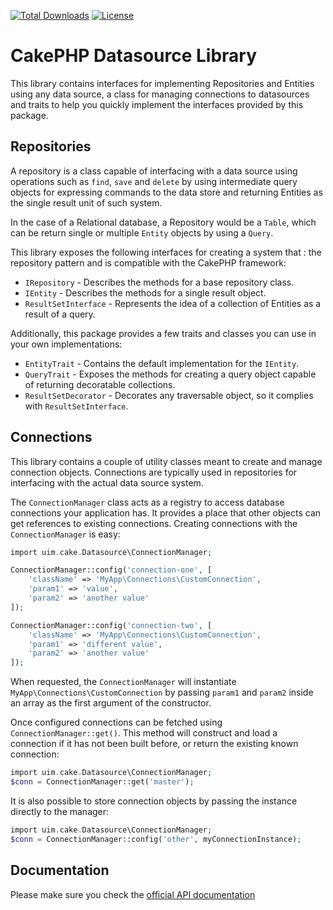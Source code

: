 [![Total Downloads](https://img.shields.io/packagist/dt/cakephp/datasource.svg?style=flat-square)](https://packagist.org/packages/cakephp/datasource)
[![License](https://img.shields.io/badge/license-MIT-blue.svg?style=flat-square)](LICENSE.txt)

# CakePHP Datasource Library

This library contains interfaces for implementing Repositories and Entities using any data source,
a class for managing connections to datasources and traits to help you quickly implement the
interfaces provided by this package.

## Repositories

A repository is a class capable of interfacing with a data source using operations such as
`find`, `save` and  `delete` by using intermediate query objects for expressing commands to
the data store and returning Entities as the single result unit of such system.

In the case of a Relational database, a Repository would be a `Table`, which can be return single
or multiple `Entity` objects by using a `Query`.

This library exposes the following interfaces for creating a system that : the
repository pattern and is compatible with the CakePHP framework:

* `IRepository` - Describes the methods for a base repository class.
* `IEntity` - Describes the methods for a single result object.
* `ResultSetInterface` - Represents the idea of a collection of Entities as a result of a query.

Additionally, this package provides a few traits and classes you can use in your own implementations:

* `EntityTrait` - Contains the default implementation for the `IEntity`.
* `QueryTrait` - Exposes the methods for creating a query object capable of returning decoratable collections.
* `ResultSetDecorator` - Decorates any traversable object, so it complies with `ResultSetInterface`.


## Connections

This library contains a couple of utility classes meant to create and manage
connection objects. Connections are typically used in repositories for
interfacing with the actual data source system.

The `ConnectionManager` class acts as a registry to access database connections
your application has. It provides a place that other objects can get references
to existing connections. Creating connections with the `ConnectionManager` is
easy:

```php
import uim.cake.Datasource\ConnectionManager;

ConnectionManager::config('connection-one', [
    'className' => 'MyApp\Connections\CustomConnection',
    'param1' => 'value',
    'param2' => 'another value'
]);

ConnectionManager::config('connection-two', [
    'className' => 'MyApp\Connections\CustomConnection',
    'param1' => 'different value',
    'param2' => 'another value'
]);
```

When requested, the `ConnectionManager` will instantiate
`MyApp\Connections\CustomConnection` by passing `param1` and `param2` inside an
array as the first argument of the constructor.

Once configured connections can be fetched using `ConnectionManager::get()`.
This method will construct and load a connection if it has not been built
before, or return the existing known connection:

```php
import uim.cake.Datasource\ConnectionManager;
$conn = ConnectionManager::get('master');
```

It is also possible to store connection objects by passing the instance directly to the manager:

```php
import uim.cake.Datasource\ConnectionManager;
$conn = ConnectionManager::config('other', myConnectionInstance);
```

## Documentation

Please make sure you check the [official API documentation](https://api.cakephp.org/4.x/module-Cake.Datasource.html)
